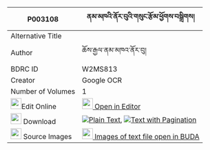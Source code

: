 |P003108|ནམ་མཁའི་ནོར་བུའི་གསུང་རྩོམ་ཕྱོགས་བསྒྲིགས། 
| --- | --- 
|Alternative Title |
|Author| ཆོས་རྒྱལ་ནམ་མཁའ་ནོར་བུ།
|BDRC ID | W2MS813
|Creator | Google OCR
|Number of Volumes| 1
|<img width="25" src="https://img.icons8.com/color/25/000000/edit-property.png">Edit Online| [<img width="25" src="https://avatars.githubusercontent.com/u/45091458?s=200&v=4"> Open in Editor](http://editor.openpecha.org/P003108)
|<img width="25" src="https://img.icons8.com/fluent/48/000000/download-2.png"/>  Download | [![](https://img.icons8.com/color/20/000000/txt.png)Plain Text](https://github.com/Openpecha/P003108/releases/download/v1/namkha_i_norbu_i_sungtsom_chok_plain_P003108.zip), [![](https://img.icons8.com/color/20/000000/txt.png)Text with Pagination](https://github.com/Openpecha/P003108/releases/download/v1/namkha_i_norbu_i_sungtsom_chok_pages_P003108.zip)
|<img width="25" src="https://img.icons8.com/plasticine/100/000000/pictures-folder.png"/>  Source Images | [<img width="25" src="https://library.bdrc.io/icons/BUDA-small.svg"> Images of text file open in BUDA](https://library.bdrc.io/show/bdr:W2MS813)